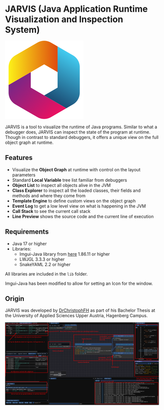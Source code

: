 # JARVIS (Java Application Runtime Visualization and Inspection System)

![JARVIS Logo](resources/icon.png)

JARVIS is a tool to visualize the runtime of Java programs. Similar to what a debugger does, JARVIS can inspect the state of the program at runtime. Though in contrast to standard debuggers, it offers a unique view on the full object graph at runtime.

## Features

- Visualize the **Object Graph** at runtime with control on the layout parameters
- Standard **Local Variable** tree list familiar from debuggers
- **Object List** to inspect all objects alive in the JVM
- **Class Explorer** to inspect all the loaded classes, their fields and methods and where they come from
- **Template Engine** to define custom views on the object graph
- **Event Log** to get a low level view on what is happening in the JVM
- **Call Stack** to see the current call stack
- **Line Preview** shows the source code and the current line of execution

## Requirements

- Java 17 or higher
- Libraries:
  - Imgui-Java library from [here](https://github.com/SpaiR/imgui-java) 1.86.11 or higher
  - LWJGL 3.3.3 or higher
  - SnakeYAML 2.2 or higher

All libraries are included in the `lib` folder.

Imgui-Java has been modified to allow for setting an Icon for the window.

## Origin

JARVIS was developed by [DrChristophFH](https://github.com/DrChristophFH) as part of his Bachelor Thesis at the University of Applied Sciences Upper Austria, Hagenberg Campus.

![alt text](image.png)